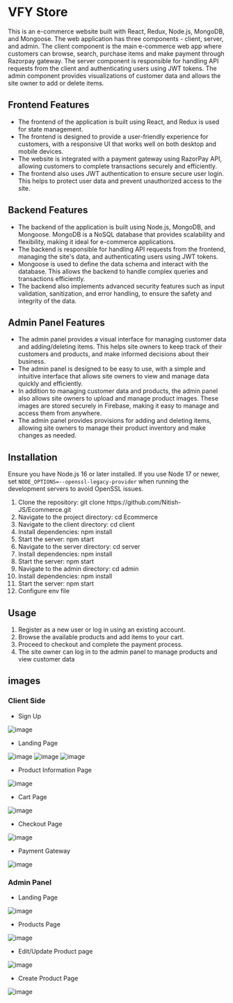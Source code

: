 # VFY Store
This is an e-commerce website built with React, Redux, Node.js, MongoDB, and Mongoose. The web application has three components - client, server, and admin. The client component is the main e-commerce web app where customers can browse, search, purchase items and make payment through Razorpay gateway. The server component is responsible for handling API requests from the client and authenticating users using JWT tokens. The admin component provides visualizations of customer data and allows the site owner to add or delete items.

## Frontend Features
<ul>
<li>The frontend of the application is built using React, and Redux is used for state management.
<li>The frontend is designed to provide a user-friendly experience for customers, with a responsive UI that works well on both desktop and mobile devices.</li>
<li>The website is integrated with a payment gateway using RazorPay API, allowing customers to complete transactions securely and efficiently.</li>
<li>The frontend also uses JWT authentication to ensure secure user login. This helps to protect user data and prevent unauthorized access to the site.</li>
</li>
</ul>

## Backend Features
<ul>
<li>The backend of the application is built using Node.js, MongoDB, and Mongoose. MongoDB is a NoSQL database that provides scalability and flexibility, making it ideal for e-commerce applications.
<li>The backend is responsible for handling API requests from the frontend, managing the site's data, and authenticating users using JWT tokens.</li>
<li>Mongoose is used to define the data schema and interact with the database. This allows the backend to handle complex queries and transactions efficiently.</li>
<li>The backend also implements advanced security features such as input validation, sanitization, and error handling, to ensure the safety and integrity of the data.
</li>
</ul>

## Admin Panel Features
<ul>
<li>The admin panel provides a visual interface for managing customer data and adding/deleting items. This helps site owners to keep track of their customers and products, and make informed decisions about their business.
<li>The admin panel is designed to be easy to use, with a simple and intuitive interface that allows site owners to view and manage data quickly and efficiently.</li>
<li>In addition to managing customer data and products, the admin panel also allows site owners to upload and manage product images. These images are stored securely in Firebase, making it easy to manage and access them from anywhere.</li>
<li>The admin panel provides provisions for adding and deleting items, allowing site owners to manage their product inventory and make changes as needed.</li>
</ul>

## Installation
Ensure you have Node.js 16 or later installed. If you use Node 17 or newer, set
`NODE_OPTIONS=--openssl-legacy-provider` when running the development servers to
avoid OpenSSL issues.
<ol>
<li>Clone the repository: git clone https://github.com/Nitish-JS/Ecommerce.git</li>
<li>Navigate to the project directory: cd Ecommerce</li>
<li>Navigate to the client directory: cd client</li>
<li>Install dependencies: npm install</li>
<li>Start the server: npm start</li>
<li>Navigate to the server directory: cd server</li>
<li>Install dependencies: npm install</li>
<li>Start the server: npm start</li>
<li>Navigate to the admin directory: cd admin</li>
<li>Install dependencies: npm install</li>
<li>Start the server: npm start</li>
<li> Configure env file</li>
</ol>

## Usage
<ol>
<li>
Register as a new user or log in using an existing account.
</li>
<li>
Browse the available products and add items to your cart.
</li>
<li>
Proceed to checkout and complete the payment process.
</li>
<li>
The site owner can log in to the admin panel to manage products and view customer data
</li>
</ol>

## images

### Client Side
* Sign Up

![image](https://user-images.githubusercontent.com/73771450/233148083-f38cca42-13c0-49fc-9778-7602d9307dc3.png)

* Landing Page

![image](https://user-images.githubusercontent.com/73771450/233148373-89fb729a-b1ac-4aa9-8f79-f364f6ac5f2d.png)
![image](https://user-images.githubusercontent.com/73771450/233148536-d6e94efb-0c35-450e-83b9-cec2167cecb2.png)
![image](https://user-images.githubusercontent.com/73771450/233148414-dc8c98e1-0087-4a08-b8c1-3e14dd838cad.png)

* Product Information Page

![image](https://user-images.githubusercontent.com/73771450/233148621-15e60347-0fbc-4708-8219-8a1051d6f469.png)

* Cart Page

![image](https://user-images.githubusercontent.com/73771450/233148673-7bea58ce-1673-451d-827d-a5ae4ba49f00.png)

* Checkout Page

![image](https://user-images.githubusercontent.com/73771450/233148738-cd616dff-3a15-4b9e-b065-bdcfeb5fb596.png)

* Payment Gateway

![image](https://user-images.githubusercontent.com/73771450/233148899-3ac185ca-d546-4596-b351-9bc525c3dabc.png)

### Admin Panel

* Landing Page

![image](https://user-images.githubusercontent.com/73771450/233149117-07bb5f0b-f8f7-405c-af12-931dfa963460.png)

* Products Page

![image](https://user-images.githubusercontent.com/73771450/233149187-79342528-fc6f-4868-9c72-1dde4f506411.png)

* Edit/Update Product page

![image](https://user-images.githubusercontent.com/73771450/233149259-d65385d1-cc1a-42e9-a581-ca34de7ddbb9.png)

* Create Product Page

![image](https://user-images.githubusercontent.com/73771450/233149350-78c33118-aa37-45b6-8e39-6111d46f3a6f.png)


